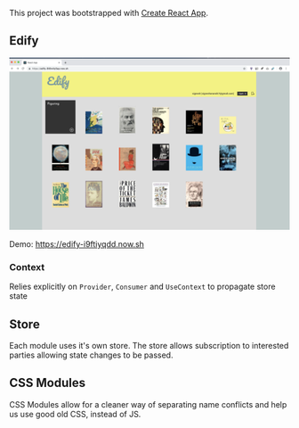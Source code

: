 This project was bootstrapped with [Create React App](https://github.com/facebook/create-react-app).

## Edify

![Home Page](./home.png?raw=true)

Demo: https://edify-i9ftiyqdd.now.sh

### Context

Relies explicitly on `Provider`, `Consumer` and `UseContext` to propagate store state

## Store

Each module uses it's own store. The store allows subscription to interested parties allowing state changes to be passed.

## CSS Modules

CSS Modules allow for a cleaner way of separating name conflicts and help us use good old CSS, instead of JS.
